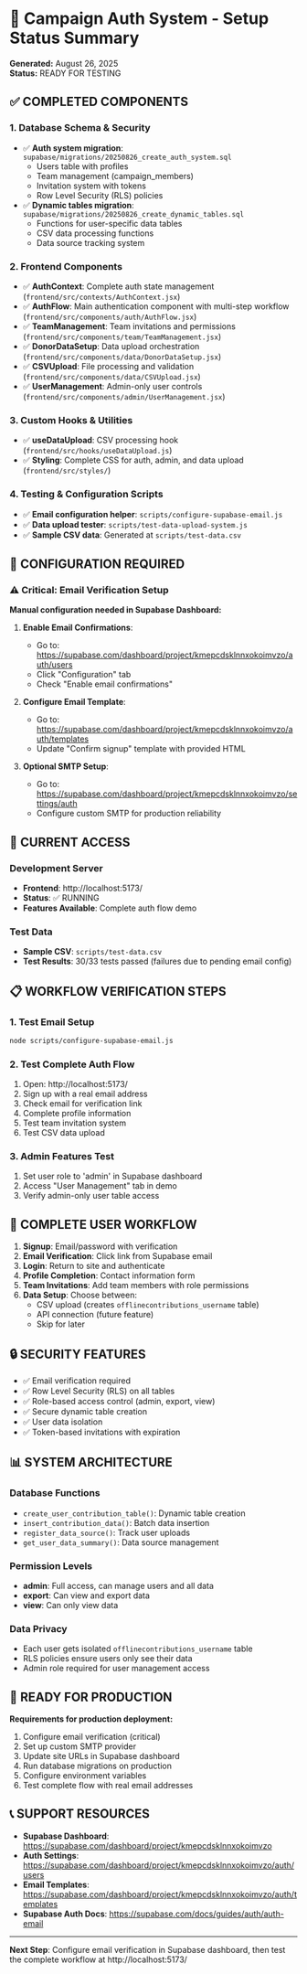 # 🚀 Campaign Auth System - Setup Status Summary

**Generated:** August 26, 2025  
**Status:** READY FOR TESTING

## ✅ COMPLETED COMPONENTS

### 1. Database Schema & Security
- ✅ **Auth system migration**: `supabase/migrations/20250826_create_auth_system.sql`
  - Users table with profiles
  - Team management (campaign_members)
  - Invitation system with tokens
  - Row Level Security (RLS) policies
- ✅ **Dynamic tables migration**: `supabase/migrations/20250826_create_dynamic_tables.sql`
  - Functions for user-specific data tables
  - CSV data processing functions
  - Data source tracking system

### 2. Frontend Components
- ✅ **AuthContext**: Complete auth state management (`frontend/src/contexts/AuthContext.jsx`)
- ✅ **AuthFlow**: Main authentication component with multi-step workflow (`frontend/src/components/auth/AuthFlow.jsx`)
- ✅ **TeamManagement**: Team invitations and permissions (`frontend/src/components/team/TeamManagement.jsx`)
- ✅ **DonorDataSetup**: Data upload orchestration (`frontend/src/components/data/DonorDataSetup.jsx`)
- ✅ **CSVUpload**: File processing and validation (`frontend/src/components/data/CSVUpload.jsx`)
- ✅ **UserManagement**: Admin-only user controls (`frontend/src/components/admin/UserManagement.jsx`)

### 3. Custom Hooks & Utilities
- ✅ **useDataUpload**: CSV processing hook (`frontend/src/hooks/useDataUpload.js`)
- ✅ **Styling**: Complete CSS for auth, admin, and data upload (`frontend/src/styles/`)

### 4. Testing & Configuration Scripts
- ✅ **Email configuration helper**: `scripts/configure-supabase-email.js`
- ✅ **Data upload tester**: `scripts/test-data-upload-system.js`
- ✅ **Sample CSV data**: Generated at `scripts/test-data.csv`

## 🔧 CONFIGURATION REQUIRED

### ⚠️ Critical: Email Verification Setup
**Manual configuration needed in Supabase Dashboard:**

1. **Enable Email Confirmations**:
   - Go to: https://supabase.com/dashboard/project/kmepcdsklnnxokoimvzo/auth/users
   - Click "Configuration" tab
   - Check "Enable email confirmations"

2. **Configure Email Template**:
   - Go to: https://supabase.com/dashboard/project/kmepcdsklnnxokoimvzo/auth/templates
   - Update "Confirm signup" template with provided HTML

3. **Optional SMTP Setup**:
   - Go to: https://supabase.com/dashboard/project/kmepcdsklnnxokoimvzo/settings/auth
   - Configure custom SMTP for production reliability

## 🚀 CURRENT ACCESS

### Development Server
- **Frontend**: http://localhost:5173/
- **Status**: ✅ RUNNING
- **Features Available**: Complete auth flow demo

### Test Data
- **Sample CSV**: `scripts/test-data.csv`
- **Test Results**: 30/33 tests passed (failures due to pending email config)

## 📋 WORKFLOW VERIFICATION STEPS

### 1. Test Email Setup
```bash
node scripts/configure-supabase-email.js
```

### 2. Test Complete Auth Flow
1. Open: http://localhost:5173/
2. Sign up with a real email address
3. Check email for verification link
4. Complete profile information
5. Test team invitation system
6. Test CSV data upload

### 3. Admin Features Test
1. Set user role to 'admin' in Supabase dashboard
2. Access "User Management" tab in demo
3. Verify admin-only user table access

## 🔄 COMPLETE USER WORKFLOW

1. **Signup**: Email/password with verification
2. **Email Verification**: Click link from Supabase email
3. **Login**: Return to site and authenticate  
4. **Profile Completion**: Contact information form
5. **Team Invitations**: Add team members with role permissions
6. **Data Setup**: Choose between:
   - CSV upload (creates `offlinecontributions_username` table)
   - API connection (future feature)
   - Skip for later

## 🔒 SECURITY FEATURES

- ✅ Email verification required
- ✅ Row Level Security (RLS) on all tables
- ✅ Role-based access control (admin, export, view)
- ✅ Secure dynamic table creation
- ✅ User data isolation
- ✅ Token-based invitations with expiration

## 📊 SYSTEM ARCHITECTURE

### Database Functions
- `create_user_contribution_table()`: Dynamic table creation
- `insert_contribution_data()`: Batch data insertion  
- `register_data_source()`: Track user uploads
- `get_user_data_summary()`: Data source management

### Permission Levels
- **admin**: Full access, can manage users and all data
- **export**: Can view and export data
- **view**: Can only view data

### Data Privacy
- Each user gets isolated `offlinecontributions_username` table
- RLS policies ensure users only see their data
- Admin role required for user management access

## 🎯 READY FOR PRODUCTION

**Requirements for production deployment:**
1. Configure email verification (critical)
2. Set up custom SMTP provider
3. Update site URLs in Supabase dashboard
4. Run database migrations on production
5. Configure environment variables
6. Test complete flow with real email addresses

## 📞 SUPPORT RESOURCES

- **Supabase Dashboard**: https://supabase.com/dashboard/project/kmepcdsklnnxokoimvzo
- **Auth Settings**: https://supabase.com/dashboard/project/kmepcdsklnnxokoimvzo/auth/users
- **Email Templates**: https://supabase.com/dashboard/project/kmepcdsklnnxokoimvzo/auth/templates
- **Supabase Auth Docs**: https://supabase.com/docs/guides/auth/auth-email

---

**Next Step**: Configure email verification in Supabase dashboard, then test the complete workflow at http://localhost:5173/